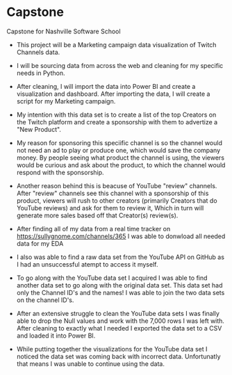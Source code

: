 # Capstone
Capstone for Nashville Software School

- This project will be a Marketing campaign data visualization of Twitch Channels data.
- I will be sourcing data from across the web and cleaning for my specific needs in Python.
- After cleaning, I will import the data into Power BI and create a visualization and dashboard. After importing the data, I will create a script for my Marketing campaign.
- My intention with this data set is to create a list of the top Creators on the Twitch platform and create a sponsorship with them to advertize a "New Product". 
- My reason for sponsoring this speciific channel is so the channel would not need an ad to play or produce one, which would save the company money. By people seeing what product the channel is using, the viewers would be curious and ask about the product, to which the channel would respond with the sponsorship.
- Another reason behind this is beacuse of YouTube "review" channels. After "review" channels see this channel with a sponsorship of this product, viewers will rush to other creators (primarily Creators that do YouTube reviews) and ask for them to review it, Which in turn will generate more sales based off that Creator(s) review(s). 


- After finding all of my data from a real time tracker on https://sullygnome.com/channels/365 I was able to donwload all needed data for my EDA

- I also was able to find a raw data set from the YouTube API on GitHub as I had an unsuccessful atempt to access it myself. 
- To go along with the YouTube data set I acquired I was able to find another data set to go along with the original data set. This data set had only the Channel ID's and the names! I was able to join the two data sets on the channel ID's.

- After an extensive struggle to clean the YouTube data sets I was finally able to drop the Null values and work with the 7,000 rows I was left with. After cleaning to exactly what I needed I exported the data set to a CSV and loaded it into Power BI. 
- While putting together the visualizations for the YouTube data set I noticed the data set was coming back with incorrect data. Unfortunatly that means I was unable to continue using the data.  
